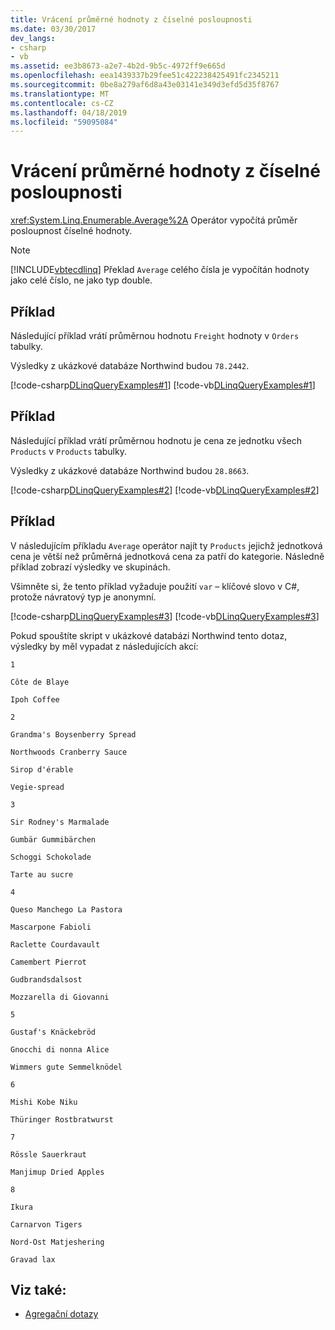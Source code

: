 ```yaml
---
title: Vrácení průměrné hodnoty z číselné posloupnosti
ms.date: 03/30/2017
dev_langs:
- csharp
- vb
ms.assetid: ee3b8673-a2e7-4b2d-9b5c-4972ff9e665d
ms.openlocfilehash: eea1439337b29fee51c422238425491fc2345211
ms.sourcegitcommit: 0be8a279af6d8a43e03141e349d3efd5d35f8767
ms.translationtype: MT
ms.contentlocale: cs-CZ
ms.lasthandoff: 04/18/2019
ms.locfileid: "59095084"
---
```

# <a name="return-the-average-value-from-a-numeric-sequence"></a>Vrácení průměrné hodnoty z číselné posloupnosti
<xref:System.Linq.Enumerable.Average%2A> Operátor vypočítá průměr posloupnost číselné hodnoty.  
  
> [!NOTE]
>  [!INCLUDE[vbtecdlinq](../../../../../../includes/vbtecdlinq-md.md)] Překlad `Average` celého čísla je vypočítán hodnoty jako celé číslo, ne jako typ double.  
  
## <a name="example"></a>Příklad  
 Následující příklad vrátí průměrnou hodnotu `Freight` hodnoty v `Orders` tabulky.  
  
 Výsledky z ukázkové databáze Northwind budou `78.2442`.  
  
 [!code-csharp[DLinqQueryExamples#1](../../../../../../samples/snippets/csharp/VS_Snippets_Data/DLinqQueryExamples/cs/Program.cs#1)]
 [!code-vb[DLinqQueryExamples#1](../../../../../../samples/snippets/visualbasic/VS_Snippets_Data/DLinqQueryExamples/vb/Module1.vb#1)]  
  
## <a name="example"></a>Příklad  
 Následující příklad vrátí průměrnou hodnotu je cena ze jednotku všech `Products` v `Products` tabulky.  
  
 Výsledky z ukázkové databáze Northwind budou `28.8663`.  
  
 [!code-csharp[DLinqQueryExamples#2](../../../../../../samples/snippets/csharp/VS_Snippets_Data/DLinqQueryExamples/cs/Program.cs#2)]
 [!code-vb[DLinqQueryExamples#2](../../../../../../samples/snippets/visualbasic/VS_Snippets_Data/DLinqQueryExamples/vb/Module1.vb#2)]  
  
## <a name="example"></a>Příklad  
 V následujícím příkladu `Average` operátor najít ty `Products` jejichž jednotková cena je větší než průměrná jednotková cena za patří do kategorie. Následně příklad zobrazí výsledky ve skupinách.  
  
 Všimněte si, že tento příklad vyžaduje použití `var` – klíčové slovo v C#, protože návratový typ je anonymní.  
  
 [!code-csharp[DLinqQueryExamples#3](../../../../../../samples/snippets/csharp/VS_Snippets_Data/DLinqQueryExamples/cs/Program.cs#3)]
 [!code-vb[DLinqQueryExamples#3](../../../../../../samples/snippets/visualbasic/VS_Snippets_Data/DLinqQueryExamples/vb/Module1.vb#3)]  
  
 Pokud spouštíte skript v ukázkové databázi Northwind tento dotaz, výsledky by měl vypadat z následujících akcí:  
  
 `1`  
  
 `Côte de Blaye`  
  
 `Ipoh Coffee`  
  
 `2`  
  
 `Grandma's Boysenberry Spread`  
  
 `Northwoods Cranberry Sauce`  
  
 `Sirop d'érable`  
  
 `Vegie-spread`  
  
 `3`  
  
 `Sir Rodney's Marmalade`  
  
 `Gumbär Gummibärchen`  
  
 `Schoggi Schokolade`  
  
 `Tarte au sucre`  
  
 `4`  
  
 `Queso Manchego La Pastora`  
  
 `Mascarpone Fabioli`  
  
 `Raclette Courdavault`  
  
 `Camembert Pierrot`  
  
 `Gudbrandsdalsost`  
  
 `Mozzarella di Giovanni`  
  
 `5`  
  
 `Gustaf's Knäckebröd`  
  
 `Gnocchi di nonna Alice`  
  
 `Wimmers gute Semmelknödel`  
  
 `6`  
  
 `Mishi Kobe Niku`  
  
 `Thüringer Rostbratwurst`  
  
 `7`  
  
 `Rössle Sauerkraut`  
  
 `Manjimup Dried Apples`  
  
 `8`  
  
 `Ikura`  
  
 `Carnarvon Tigers`  
  
 `Nord-Ost Matjeshering`  
  
 `Gravad lax`  
  
## <a name="see-also"></a>Viz také:

- [Agregační dotazy](../../../../../../docs/framework/data/adonet/sql/linq/aggregate-queries.md)
